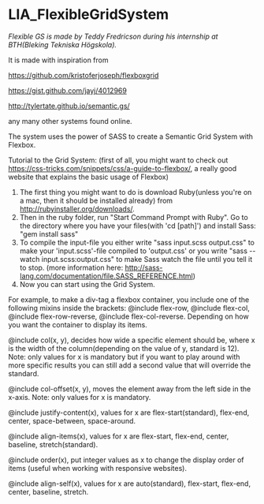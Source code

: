 # LIA_FlexibleGridSystem
_Flexible GS is made by Teddy Fredricson during his internship at BTH(Bleking Tekniska Högskola)._

It is made with inspiration from

https://github.com/kristoferjoseph/flexboxgrid

https://gist.github.com/jayj/4012969

http://tylertate.github.io/semantic.gs/

any many other systems found online.

The system uses the power of SASS to create a Semantic Grid System with Flexbox.


Tutorial to the Grid System:
(first of all, you might want to check out https://css-tricks.com/snippets/css/a-guide-to-flexbox/, a really good website that explains the basic usage of Flexbox)

1. The first thing you might want to do is download Ruby(unless you're on a mac, then it should be installed already) from http://rubyinstaller.org/downloads/.
2. Then in the ruby folder, run "Start Command Prompt with Ruby". Go to the directory where you have your files(with 'cd [path]') and install Sass: "gem install sass"
3. To compile the input-file you either write "sass input.scss output.css" to make your 'input.scss'-file compiled to 'output.css' or you write "sass --watch input.scss:output.css" to make Sass watch the file until you tell it to stop. (more information here: http://sass-lang.com/documentation/file.SASS_REFERENCE.html)
4. Now you can start using the Grid System.

For example, to make a div-tag a flexbox container, you include one of the following mixins inside the brackets:
@include flex-row,
@include flex-col,
@include flex-row-reverse,
@include flex-col-reverse. Depending on how you want the container to display its items.

@include col(x, y), decides how wide a specific element should be, where x is the width of the column(depending on the value of y, standard is 12).
Note: only values for x is mandatory but if you want to play around with more specific results you can still add a second value that will override the standard.

@include col-offset(x, y), moves the element away from the left side in the x-axis.
Note: only values for x is mandatory.

@include justify-content(x), values for x are flex-start(standard), flex-end, center, space-between, space-around.

@include align-items(x), values for x are flex-start, flex-end, center, baseline, stretch(standard).

@include order(x), put integer values as x to change the display order of items (useful when working with responsive websites).

@include align-self(x), values for x are auto(standard), flex-start, flex-end, center, baseline, stretch.
